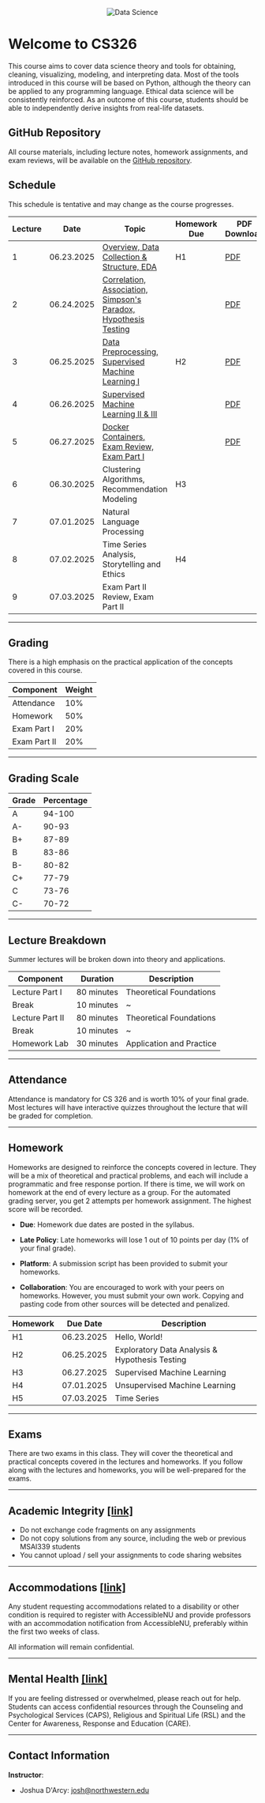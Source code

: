 <p align="center">
    <img src="https://storage.googleapis.com/slide_assets/final_banner.gif" alt="Data Science"/>
</p>


# Welcome to CS326

This course aims to cover data science theory and tools for obtaining, cleaning, visualizing, modeling, and interpreting data. Most of the tools introduced in this course will be based on Python, although the theory can be applied to any programming language. Ethical data science will be consistently reinforced. As an outcome of this course, students should be able to independently derive insights from real-life datasets.

## GitHub Repository

All course materials, including lecture notes, homework assignments, and exam reviews, will be available on the [GitHub repository](https://github.com/drc-cs/summer25-cs326/).

## Schedule

This schedule is tentative and may change as the course progresses.

| Lecture | Date | Topic | Homework Due | PDF Download |
| --- | --- | --- | --- | --- |
| 1 | 06.23.2025 | [Overview, Data Collection & Structure, EDA](https://drc-cs.github.io/SUMMER25-CS326/lectures/L1/#/) | H1 | [PDF](https://storage.googleapis.com/slide_assets/summer_lecture_slides/L01.pdf) |
| 2 | 06.24.2025 | [Correlation, Association, Simpson's Paradox, Hypothesis Testing](https://drc-cs.github.io/SUMMER25-CS326/lectures/L2/#/) |  | [PDF](https://storage.googleapis.com/slide_assets/summer_lecture_slides/L02.pdf) |
| 3 | 06.25.2025 | [Data Preprocessing, Supervised Machine Learning I](https://drc-cs.github.io/SUMMER25-CS326/lectures/L3/#/) | H2 | [PDF](https://storage.googleapis.com/slide_assets/summer_lecture_slides/L03.pdf) |
| 4 | 06.26.2025 | [Supervised Machine Learning II & III](https://drc-cs.github.io/SUMMER25-CS326/lectures/L4/#/) |  | [PDF](https://storage.googleapis.com/slide_assets/summer_lecture_slides/L04.pdf) |
| 5 | 06.27.2025 | [Docker Containers, Exam Review, Exam Part I](https://drc-cs.github.io/SUMMER25-CS326/lectures/L5/#/) |  | [PDF](https://storage.googleapis.com/slide_assets/summer_lecture_slides/L05.pdf) |
| 6 | 06.30.2025 | Clustering Algorithms, Recommendation Modeling | H3 | |
| 7 | 07.01.2025 | Natural Language Processing |  |  |
| 8 | 07.02.2025 | Time Series Analysis, Storytelling and Ethics | H4 |  |
| 9 | 07.03.2025 | Exam Part II Review, Exam Part II |  |  |

------

## Grading

There is a high emphasis on the practical application of the concepts covered in this course.

| Component | Weight |
| --- | --- |
| Attendance | 10% |
| Homework | 50% |
| Exam Part I | 20% |
| Exam Part II | 20% |

------

## Grading Scale

| Grade | Percentage |
| --- | --- |
| A | 94-100 |
| A- | 90-93 |
| B+ | 87-89 |
| B | 83-86 |
| B- | 80-82 |
| C+ | 77-79 |
| C | 73-76 |
| C- | 70-72 |

------

## Lecture Breakdown

Summer lectures will be broken down into theory and applications.

| Component | Duration | Description |
| --- | --- | --- |
| Lecture Part I | 80 minutes | Theoretical Foundations |
| Break | 10 minutes | ~ |
| Lecture Part II | 80 minutes | Theoretical Foundations |
| Break | 10 minutes | ~ |
| Homework Lab | 30 minutes | Application and Practice |

------

## Attendance

Attendance is mandatory for CS 326 and is worth 10% of your final grade. Most lectures will have interactive quizzes throughout the lecture that will be graded for completion.

------

## Homework

Homeworks are designed to reinforce the concepts covered in lecture. They will be a mix of theoretical and practical problems, and each will include a programmatic and free response portion. If there is time, we will work on homework at the end of every lecture as a group. For the automated grading server, you get 2 attempts per homework assignment. The highest score will be recorded.

- **Due**: Homework due dates are posted in the syllabus.

- **Late Policy**: Late homeworks will lose 1 out of 10 points per day (1% of your final grade).

- **Platform**: A submission script has been provided to submit your homeworks.

- **Collaboration**: You are encouraged to work with your peers on homeworks. However, you must submit your own work. Copying and pasting code from other sources will be detected and penalized.

| Homework | Due Date | Description |
| --- | --- | --- |
| H1 | 06.23.2025 | Hello, World! |
| H2 | 06.25.2025| Exploratory Data Analysis & Hypothesis Testing |
| H3 | 06.27.2025 | Supervised Machine Learning |
| H4 | 07.01.2025 | Unsupervised Machine Learning |
| H5 | 07.03.2025 | Time Series |

------

## Exams

There are two exams in this class. They will cover the theoretical and practical concepts covered in the lectures and homeworks. If you follow along with the lectures and homeworks, you will be well-prepared for the exams.

------

## Academic Integrity [[link]](https://www.northwestern.edu/provost/policies-procedures/academic-integrity/index.html)

- Do not exchange code fragments on any assignments
- Do not copy solutions from any source, including the web or previous MSAI339 students
- You cannot upload / sell your assignments to code sharing websites

------

## Accommodations [[link]](https://www.registrar.northwestern.edu/registration-graduation/northwestern-university-syllabus-standards.html#accessibility)

Any student requesting accommodations related to a disability or other condition is required to register with AccessibleNU and provide professors with an accommodation notification from AccessibleNU, preferably within the first two weeks of class. 

All information will remain confidential.

------

## Mental Health [[link]](https://www.registrar.northwestern.edu/registration-graduation/northwestern-university-syllabus-standards.html#wellness-and-health)

If you are feeling distressed or overwhelmed, please reach out for help. Students can access confidential resources through the Counseling and Psychological Services (CAPS), Religious and Spiritual Life (RSL) and the Center for Awareness, Response and Education (CARE).

-----

## Contact Information

**Instructor**:
- Joshua D'Arcy: josh@northwestern.edu
